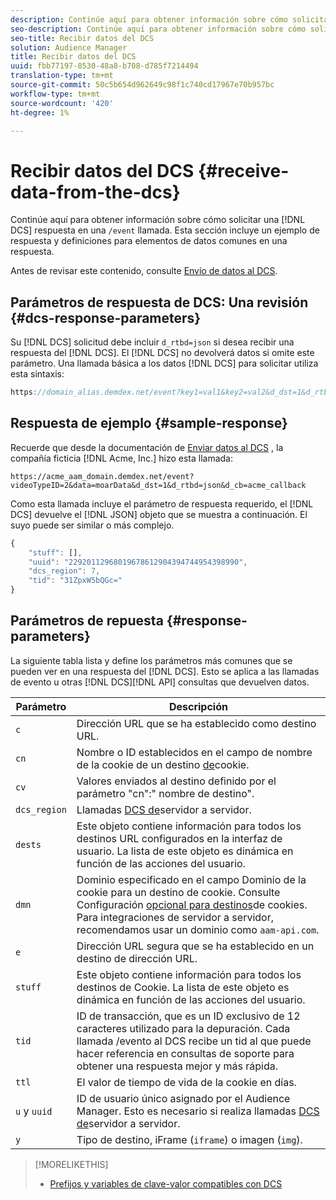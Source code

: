 ```yaml
---
description: Continúe aquí para obtener información sobre cómo solicitar una respuesta de DCS en una llamada /evento. Esta sección incluye un ejemplo de respuesta y definiciones para elementos de datos comunes en una respuesta.
seo-description: Continúe aquí para obtener información sobre cómo solicitar una respuesta de DCS en una llamada /evento. Esta sección incluye un ejemplo de respuesta y definiciones para elementos de datos comunes en una respuesta.
seo-title: Recibir datos del DCS
solution: Audience Manager
title: Recibir datos del DCS
uuid: fbb77197-8530-48a8-b708-d785f7214494
translation-type: tm+mt
source-git-commit: 50c5b654d962649c98f1c740cd17967e70b957bc
workflow-type: tm+mt
source-wordcount: '420'
ht-degree: 1%

---
```



# Recibir datos del DCS {#receive-data-from-the-dcs}

Continúe aquí para obtener información sobre cómo solicitar una [!DNL DCS] respuesta en una `/event` llamada. Esta sección incluye un ejemplo de respuesta y definiciones para elementos de datos comunes en una respuesta.

Antes de revisar este contenido, consulte [Envío de datos al DCS](../../../api/dcs-intro/dcs-event-calls/dcs-url-send.md).

## Parámetros de respuesta de DCS: Una revisión {#dcs-response-parameters}

Su [!DNL DCS] solicitud debe incluir `d_rtbd=json` si desea recibir una respuesta del [!DNL DCS]. El [!DNL DCS] no devolverá datos si omite este parámetro. Una llamada básica a los datos [!DNL DCS] para solicitar utiliza esta sintaxis:

```js
https://domain_alias.demdex.net/event?key1=val1&key2=val2&d_dst=1&d_rtbd=json&d_cb=callback
```

## Respuesta de ejemplo {#sample-response}

Recuerde que desde la documentación de [Enviar datos al DCS](../../../api/dcs-intro/dcs-event-calls/dcs-url-send.md) , la compañía ficticia [!DNL Acme, Inc.] hizo esta llamada:

`https://acme_aam_domain.demdex.net/event?videoTypeID=2&data=moarData&d_dst=1&d_rtbd=json&d_cb=acme_callback`

Como esta llamada incluye el parámetro de respuesta requerido, el [!DNL DCS] devuelve el [!DNL JSON] objeto que se muestra a continuación. El suyo puede ser similar o más complejo.

```js
{
    "stuff": [],
    "uuid": "22920112968019678612904394744954398990",
    "dcs_region": 7,
    "tid": "31ZpxW5bQGc="
}
```

## Parámetros de repuesta {#response-parameters}

La siguiente tabla lista y define los parámetros más comunes que se pueden ver en una respuesta del [!DNL DCS]. Esto se aplica a las llamadas de evento u otras [!DNL DCS][!DNL API] consultas que devuelven datos.

| Parámetro | Descripción |
|--- |--- |
| `c` | Dirección URL que se ha establecido como destino [](../../../features/destinations/create-url-destination.md)URL. |
| `cn` | Nombre o ID establecidos en el campo de nombre de la cookie de un destino [de](../../../features/destinations/create-cookie-destination.md)cookie. |
| `cv` | Valores enviados al destino definido por el parámetro &quot;cn&quot;:&quot; nombre de destino&quot;. |
| `dcs_region` | Llamadas [DCS de](../../../api/dcs-intro/dcs-api-reference/dcs-regions.md)servidor a servidor. |
| `dests` | Este objeto contiene información para todos los destinos URL configurados en la interfaz de usuario. La lista de este objeto es dinámica en función de las acciones del usuario. |
| `dmn` | Dominio especificado en el campo Dominio de la cookie para un destino de cookie. Consulte Configuración [opcional para destinos](../../../features/destinations/cookie-destination-options.md)de cookies.  Para integraciones de servidor a servidor, recomendamos usar un dominio como `aam-api.com`. |
| `e` | Dirección URL segura que se ha establecido en un destino de dirección URL. |
| `stuff` | Este objeto contiene información para todos los destinos de Cookie. La lista de este objeto es dinámica en función de las acciones del usuario. |
| `tid` | ID de transacción, que es un ID exclusivo de 12 caracteres utilizado para la depuración. Cada llamada /evento al DCS recibe un tid al que puede hacer referencia en consultas de soporte para obtener una respuesta mejor y más rápida. |
| `ttl` | El valor de tiempo de vida de la cookie en días. |
| `u` y `uuid` | ID de usuario único asignado por el Audience Manager. Esto es necesario si realiza llamadas [DCS de](../../../api/dcs-intro/dcs-s2s/dcs-s2s-calls.md)servidor a servidor. |
| `y` | Tipo de destino, iFrame (`iframe`) o imagen (`img`). |

>[!MORELIKETHIS]
>
>* [Prefijos y variables de clave-valor compatibles con DCS](../../../api/dcs-intro/dcs-api-reference/dcs-keys.md)

